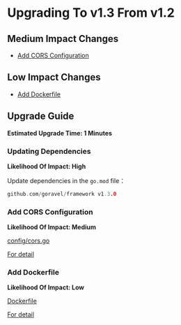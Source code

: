 # Upgrading To v1.3 From v1.2

## Medium Impact Changes

- [Add CORS Configuration](#Add-CORS-Configuration)

## Low Impact Changes

- [Add Dockerfile](#Add-Dockerfile)

## Upgrade Guide

**Estimated Upgrade Time: 1 Minutes**

### Updating Dependencies

**Likelihood Of Impact: High**

Update dependencies in the `go.mod` file：

```go
github.com/goravel/framework v1.3.0
```

### Add CORS Configuration

**Likelihood Of Impact: Medium**

[config/cors.go](https://github.com/goravel/goravel/blob/v1.3.0/config/cors.go)

[For detail](../the-basics/routing.md#cross-origin-resource-sharing-cors)

### Add Dockerfile

**Likelihood Of Impact: Low**

[Dockerfile](https://github.com/goravel/goravel/blob/v1.3.0/Dockerfile)

[For detail](../getting-started/compile.md#docker)
